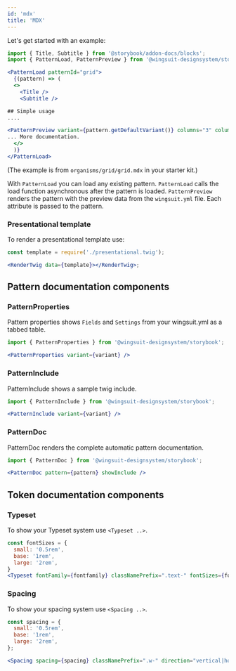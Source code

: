 ```yaml
---
id: 'mdx'
title: 'MDX'
---
```


Let's get started with an example:

```jsx
import { Title, Subtitle } from '@storybook/addon-docs/blocks';
import { PatternLoad, PatternPreview } from '@wingsuit-designsystem/storybook';

<PatternLoad patternId="grid">
  {(pattern) => (
  <>
    <Title />
    <Subtitle />

## Simple usage
....

<PatternPreview variant={pattern.getDefaultVariant()} columns="3" columns_width="25x50x25"/>
... More documentation.
  </>
  )}
</PatternLoad>
```
(The example is from `organisms/grid/grid.mdx` in your starter kit.)
 
With `PatternLoad` you can load any existing pattern. `PatternLoad` calls the load function asynchronous after the pattern is loaded.
`PatternPreview` renders the pattern with the preview data from the `wingsuit.yml` file. Each attribute is passed to the pattern.

### Presentational template
To render a presentational template use: 

```jsx dark
const template = require('./presentational.twig');

<RenderTwig data={template}></RenderTwig>;

```

## Pattern documentation components

### PatternProperties
Pattern properties shows `Fields` and `Settings` from your wingsuit.yml as a tabbed table.   
```jsx 
import { PatternProperties } from '@wingsuit-designsystem/storybook';

<PatternProperties variant={variant} />
```
### PatternInclude
PatternInclude shows a sample twig include.
```jsx
import { PatternInclude } from '@wingsuit-designsystem/storybook';

<PatternInclude variant={variant} />
```
### PatternDoc
PatternDoc renders the complete automatic pattern documentation. 
```jsx
import { PatternDoc } from '@wingsuit-designsystem/storybook';

<PatternDoc pattern={pattern} showInclude />
```

## Token documentation components

### Typeset
To show your Typeset system use `<Typeset ..>`. 
```jsx
const fontSizes = {
  small: '0.5rem',
  base: '1rem',
  large: '2rem',
}
<Typeset fontFamily={fontfamily} classNamePrefix=".text-" fontSizes={fontSizes} />
```

### Spacing
To show your spacing system use `<Spacing ..>`. 
```jsx
const spacing = {
  small: '0.5rem',
  base: '1rem',
  large: '2rem',
};

<Spacing spacing={spacing} classNamePrefix=".w-" direction="vertical|horizontal"></Spacing>
```
